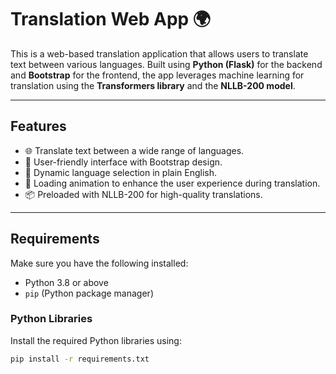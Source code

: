 # Translation Web App 🌍

This is a web-based translation application that allows users to translate text between various languages. Built using **Python (Flask)** for the backend and **Bootstrap** for the frontend, the app leverages machine learning for translation using the **Transformers library** and the **NLLB-200 model**.

---

## Features
- 🌐 Translate text between a wide range of languages.
- 🚀 User-friendly interface with Bootstrap design.
- 🎨 Dynamic language selection in plain English.
- 🔄 Loading animation to enhance the user experience during translation.
- 📦 Preloaded with NLLB-200 for high-quality translations.

---

## Requirements
Make sure you have the following installed:
- Python 3.8 or above
- `pip` (Python package manager)

### Python Libraries
Install the required Python libraries using:

```bash
pip install -r requirements.txt

